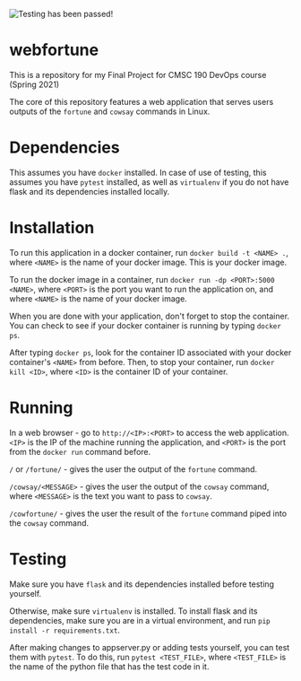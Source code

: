 ![Testing has been passed!](https://github.com/bohnjos/webfortune/actions/workflows/main.yml/badge.svg)

# webfortune

This is a repository for my Final Project for CMSC 190 DevOps course (Spring 2021)

The core of this repository features a web application that serves users outputs of the `fortune` and `cowsay` commands in Linux.

# Dependencies

This assumes you have `docker` installed.
In case of use of testing, this assumes you have `pytest` installed, as well as `virtualenv` if you do not have flask and its dependencies installed locally.

# Installation

To run this application in a docker container, run `docker build -t <NAME> .`, where `<NAME>` is the name of your docker image. This is your docker image.

To run the docker image in a container, run `docker run -dp <PORT>:5000 <NAME>`, where `<PORT>` is the port you want to run the application on, and where `<NAME>` is the name of your docker image.

When you are done with your application, don't forget to stop the container. You can check to see if your docker container is running by typing `docker ps`.

After typing `docker ps`, look for the container ID associated with your docker container's `<NAME>` from before. Then, to stop your container, run `docker kill <ID>`, where `<ID>` is the container ID of your container.

# Running

In a web browser - go to `http://<IP>:<PORT>` to access the web application. `<IP>` is the IP of the machine running the application, and `<PORT>` is the port from the `docker run` command before.

`/` or `/fortune/` - gives the user the output of the `fortune` command.

`/cowsay/<MESSAGE>` - gives the user the output of the `cowsay` command, where `<MESSAGE>` is the text you want to pass to `cowsay`.

`/cowfortune/` - gives the user the result of the `fortune` command piped into the `cowsay` command.

# Testing
Make sure you have `flask` and its dependencies installed before testing yourself. 

Otherwise, make sure `virtualenv` is installed. To install flask and its dependencies, make sure you are in a virtual environment, and run `pip install -r requirements.txt`.

After making changes to appserver.py or adding tests yourself, you can test them with `pytest`. To do this, run `pytest <TEST_FILE>`, where `<TEST_FILE>` is the name of the python file that has the test code in it.
